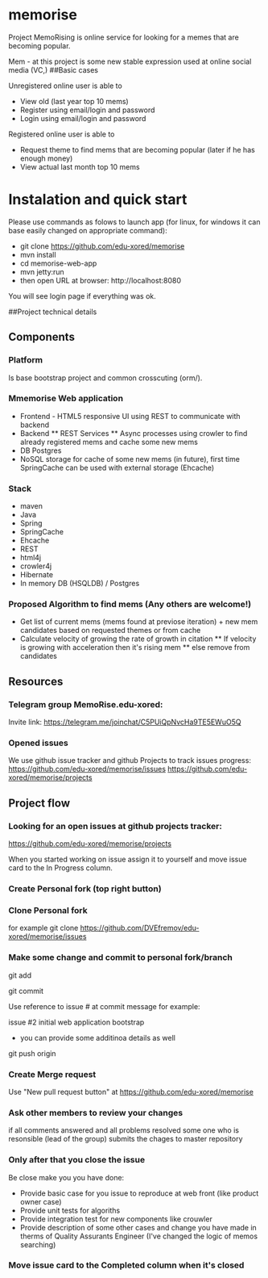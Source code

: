 # memorise

Project MemoRising is online service for looking for a memes that are becoming popular.

Mem - at this project is some new stable expression used at online social media (VC,)
##Basic cases 

Unregistered online user is able to 
* View old (last year top 10 mems)
* Register using email/login and password 
* Login using email/login and password 

Registered online user is able to 
* Request theme to find mems that are becoming popular (later if he has enough money)
* View actual last month top 10 mems


# Instalation and quick start 

Please use commands as folows to launch app (for linux, for windows it can base easily changed on appropriate command): 

* git clone https://github.com/edu-xored/memorise
* mvn install 
* cd memorise-web-app
* mvn jetty:run
* then open URL at browser: 
http://localhost:8080

You will see login page if everything was ok.

##Project technical details

## Components
### Platform 

Is base bootstrap project and common crosscuting (orm/). 

### Mmemorise Web application
* Frontend - HTML5 responsive UI using REST to communicate with backend 
* Backend
** REST Services
** Async processes using crowler to find already registered mems and cache some new mems
* DB Postgres
* NoSQL storage for cache of some new mems (in future), first time SpringCache can be used with external storage (Ehcache)

### Stack 

* maven
* Java 
* Spring 
* SpringCache
* Ehcache
* REST
* html4j
* crowler4j
* Hibernate
* In memory DB (HSQLDB) / Postgres

### Proposed Algorithm to find mems (Any others are welcome!)

* Get list of current mems (mems found at previose iteration) + new mem candidates based on requested themes or from cache
* Calculate velocity of growing the rate of growth in citation
** If velocity is growing with acceleration then it's rising mem
** else remove from candidates 



## Resources
### Telegram group MemoRise.edu-xored:
Invite link: 
https://telegram.me/joinchat/C5PUiQpNvcHa9TE5EWuO5Q

### Opened issues
We use github issue tracker and github Projects to track issues progress:
https://github.com/edu-xored/memorise/issues
https://github.com/edu-xored/memorise/projects

## Project flow
### Looking for an open issues at github projects tracker:
https://github.com/edu-xored/memorise/projects

When you started working on issue assign it to yourself and move issue card to the In Progress column.

### Create Personal fork (top right button)
 
### Clone Personal fork 
for example 
git clone https://github.com/DVEfremov/edu-xored/memorise/issues


### Make some change and commit to personal fork/branch

git add <list of files or dirs> 


git commit


Use reference to issue # at commit message for example:

issue #2 initial web application bootstrap 

- you can provide some additinoa details as well 

git push origin <branch name>

### Create Merge request

Use "New pull request button" at https://github.com/edu-xored/memorise

 
### Ask other members to review your changes  

if all comments answered and all problems resolved some one who is resonsible (lead of the group) submits the chages to master repository
### Only after that you close the issue 
Be close make you you have done:

* Provide basic case for you issue to reproduce at web front (like product owner case) 
* Provide unit tests for algoriths 
* Provide integration test for new components like crouwler 
* Provide description of some other cases and change you have made in therms of Quality Assurants Engineer (I've changed the logic of memos searching)

### Move issue card to the Completed column when it's closed

